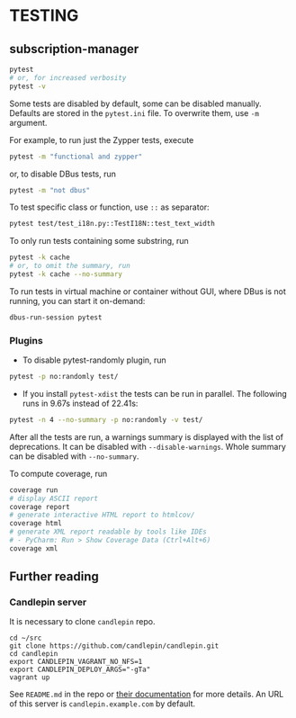 # TESTING

## subscription-manager

```bash
pytest
# or, for increased verbosity
pytest -v
```

Some tests are disabled by default, some can be disabled manually. Defaults are stored in the `pytest.ini` file. To overwrite them, use `-m` argument.

For example, to run just the Zypper tests, execute

```bash
pytest -m "functional and zypper"
```

or, to disable DBus tests, run

```bash
pytest -m "not dbus"
```

To test specific class or function, use `::` as separator:

```bash
pytest test/test_i18n.py::TestI18N::test_text_width
```

To only run tests containing some substring, run

```bash
pytest -k cache
# or, to omit the summary, run
pytest -k cache --no-summary
```

To run tests in virtual machine or container without GUI, where DBus is not running, you can start it on-demand:

```bash
dbus-run-session pytest
```

### Plugins

- To disable pytest-randomly plugin, run

```bash
pytest -p no:randomly test/
```

- If you install `pytest-xdist` the tests can be run in parallel. The following runs in 9.67s instead of 22.41s:

```bash
pytest -n 4 --no-summary -p no:randomly -v test/
```

After all the tests are run, a warnings summary is displayed with the list of deprecations. It can be disabled with `--disable-warnings`. Whole summary can be disabled with `--no-summary`.

To compute coverage, run

```bash
coverage run
# display ASCII report
coverage report
# generate interactive HTML report to htmlcov/
coverage html
# generate XML report readable by tools like IDEs
# - PyCharm: Run > Show Coverage Data (Ctrl+Alt+6)
coverage xml
```

## Further reading

### Candlepin server

It is necessary to clone `candlepin` repo.

```shell
cd ~/src
git clone https://github.com/candlepin/candlepin.git
cd candlepin
export CANDLEPIN_VAGRANT_NO_NFS=1 
export CANDLEPIN_DEPLOY_ARGS="-gTa"
vagrant up
```

See `README.md` in the repo or [their documentation](https://www.candlepinproject.org/docs/candlepin/developer_deployment.html) for more details.
An URL of this server is `candlepin.example.com` by default.
